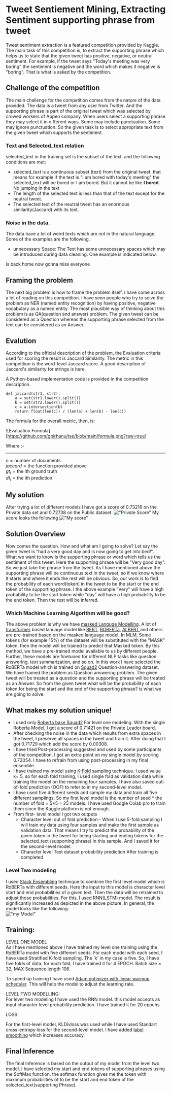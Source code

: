 # Tweet Sentiement Mining, Extracting Sentiment supporting phrase from tweet

Tweet sentiment extraction is a featured competition provided by Kaggle. The main task of this competition is, to extract the supporting phrase which helps us to state that the given tweet has positive, negative, or neutral sentiment. For example, if the tweet says "Today's meeting was very boring" the sentiment is negative and the word which makes it negative is "boring". That is what is asked by the competition.

## Challenge of the competition

The main challenge for the competition comes from the nature of the data provided. The data is a tweet from any user from Twitter. And the supporting phrase is part of the original tweet which was selected by crowed workers of Appen company. When users select a supporting phrase they may select it in different ways. Some may include punctuation. Some may ignore punctuation.
So the given task is to select appropriate text from the given tweet which supports the sentiment.

### Text and Selected_text relation

selected_text in the training set is the subset of the text. and the following conditions are met:

- selected_text is a continuous subset (text) from the original tweet. that means for example if the text is "I am bored with today's meeting" the selected_text will be bored or I am bored. But it cannot be like **I bored**. No jumping in the text
- The length of the selected text is less than that of the text except for the neutral tweet.
- The selected text of the neutral tweet has an enormous similarity(Jaccard) with its text.

### Noise in the data.

The data have a lot of weird texts which are not in the natural language. Some of the examples are the following.

- unnecessary Space: The Text has some unnecessary spaces which may be introduced during data cleaning. One example is indicated below.

is back home now gonna miss everyone

## Framing the problem

The next big problem is how to frame the problem itself. I have come across a lot of reading on this competition. I have seen people who try to solve the problem as NER (named entity recognition) by having positive, negative vocabulary as a named entity. The most plausible way of thinking about this problem is as QA(question and answer) problem. The given tweet can be considered as a Question whereas the supporting phrase selected from the text can be considered as an Answer.

## Evalution

According to the official description of the problem, the Evaluation criteria used for scoring the result is Jaccard Similarity. The metric in this competition is the word-level Jaccard score. A good description of Jaccard's similarity for strings is here.

A Python-based implementation code is provided in the competition description.

```
def jaccard(str1, str2):
    a = set(str1.lower().split())
    b = set(str2.lower().split())
    c = a.intersection(b)
    return float(len(c)) / (len(a) + len(b) - len(c))
```

The formula for the overall metric, then, is:

![Evaluation Formula][https://github.com/gbirhanu/tse/blob/main/formula.png?raw=true]

Where :-

---

$n = \textrm{number of documents}$ <br>
$jaccard = \textrm{the function provided above}$ <br>
$gt_i = \textrm{the ith ground truth}$<br>
$dt_i = \textrm{the ith prediction}$

## My solution

After trying a lot of different models I have got a score of 0.73216 on the Private data set and 0.72738 on the Public dataset.
!["Private Score"](https://github.com/gbirhanu/tse/blob/main/private_LB%20score.PNG?raw=true)
My score looks the following
!["My score"](https://github.com/gbirhanu/tse/blob/main/my_private_score.PNG?raw=true)

## Solution Overview

Now comes the question. How and what am I going to solve? Let say the given tweet is "had a very good day and is now going to get into bed!". What we want to know is the supporting phrase or word which tells us the sentiment of this tweet. Here the supporting phrase will be "Very good day". So we just take the phrase from the tweet. As I have mentioned above the supporting phrase will be continuous text in the tweet, so if we know where it starts and where it ends the rest will be obvious. So, our work is to find the probability of each word(token) in the tweet to be the start or the end token of the supporting phrase. I the above example "Very" will have a high probability to be the start token while "day" will have a high probability to be the end token. Then the rest will be inferred.

### Which Machine Learning Algorithm will be good?

The above problem is why we have [masked Languge Modelling](https://arxiv.org/abs/2011.00960). A lot of [transformer](https://arxiv.org/abs/1706.03762) based lanuage model like [BERT](https://arxiv.org/abs/1810.04805), [ROBERTa](https://arxiv.org/abs/1907.11692), [ALBERT](https://arxiv.org/abs/1909.11942),and others are pre-trained based on the masked language model. In MLM, Some tokens (for example 15%) of the dataset will be substituted with the "MASK" token, then the model will be trained to predict that Masked token. By this method, we have a pre-trained model available to us by different people. Further, these models are finetuned for different NLP tasks like question answering, text summarization, and so on. In this work I have selected the RoBERTa model which is trained on [Squad2](https://web.stanford.edu/class/archive/cs/cs224n/cs224n.1194/reports/default/15816213.pdf) Question-answering dataset. We have framed the problem as Question answering problem. The given tweet will be treated as a question and the supporting phrase will be treated as an Answer. So from the given tweet what will be the probability of each token for being the start and the end of the supporting phrase? is what we are going to solve.

## What makes my solution unique!

- I used only [Roberta base Squad2](https://arxiv.org/abs/1907.11692) For level one modeling. With the single Roberta Model, I got a score of 0.71421 on the Private Leader board.
- After checking the noise in the data which results from extra spaces in the tweet, I preserve all spaces in the tweet and train it. After doing that I got 0.71729 which add the score by 0.00308.
- I have tried Post-processing suggested and used by some participants of the competition. I got an extra point on my single model by scoring 0.72054. I have to refrain from using post-processing in my final ensemble.
- I have trained my model using [K-Fold](http://statweb.stanford.edu/~tibs/sta306bfiles/cvwrong.pdf) sampling technique. I used value k= 5, so for each fold training, I used single fold as validation data while training the model on the remaining four samples. I have also saved out-of-fold prediction (OOF) to refer to in my second-level model.
- I have used five different seeds and sample my data and train all five different samplings. So my first level model is the number of seed * the number of fold = 5*5 = 25 models. I have used Google Colab pro to train them since the Kaggle platform is not enough.
- From first- level model I got two outputs
  - Character level out of fold prediction:- When I use 5-fold sampling I will train my data using four samples and make the first sample as validation data. That means I try to predict the probability of the given token in the tweet for being starting and ending tokens for the selected_text (supporting phrase) in this sample. And I saved it for the second-level model.
  - Character level Test dataset probability prediction After training is completed

### Level Two modeling

I used [Stack Ensembling](https://www.sciencedirect.com/science/article/abs/pii/S0893608005800231) technique to combine the first level model which is RoBERTa with different seeds. Here the input to this model is character level start and end probabilities of a given text. Then the data will be retrained to adjust those probabilities. For this, I used RNN(LSTM) model. The result is significantly increased as depicted in the above picture.
In general, the model looks like the following:<br>
!["my Model"](https://github.com/gbirhanu/tse/blob/main/model.PNG?raw=true)

## Training:

LEVEL ONE MODEL <br>
As I have mentioned above I have trained my level one training using the RoBERTa model with five different seeds. For each model with each seed, I have used Stratified K-fold sampling. The 'k' in my case is five. So, I have five folds of data. for each fold, I have trained it for 4 EPOCH. Batch size = 32, MAX Sequence length 106.

To speed up training I have used [Adam optimizer with linear warmup scheduler](https://huggingface.co/transformers/main_classes/optimizer_schedules.html). This will help the model to adjust the learning rate. <br>

LEVEL TWO MODELLING:<br>
For lever two modeling I have used the RNN model. this model accepts as input character level probability prediction. I have trained it for 20 epochs.

LOSS:

For the first-level model, KLDivloss was used while I have used Standart cross-entropy loss for the second-level model. I have added [label smoothing](https://paperswithcode.com/method/label-smoothing) which increases accuracy.

## Final Inference

The final Inference is based on the output of my model from the level two model. I have selected my start and end tokens of supporting phrases using the SoftMax function. the softmax function gives me the token with maximum probabilities of to be the start and end token of the selected_text(supporting Phrase).
